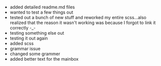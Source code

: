 - added detailed readme.md files
- wanted to test a few things out
- tested out a bunch of new stuff and reworked my entire scss...also realized that the reason it wasn't working was because I forgot to link it correctly -_-
- testing something else out
- testing it out again
- added scss
- grammar issue
- changed some grammer
- added better text for the mainbox